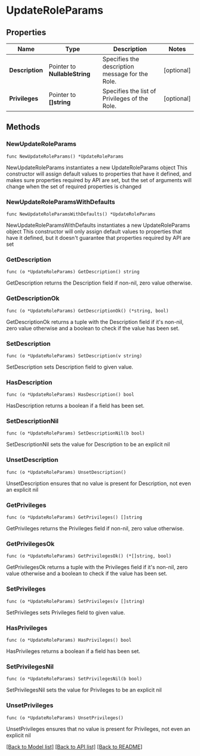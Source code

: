 # UpdateRoleParams

## Properties

Name | Type | Description | Notes
------------ | ------------- | ------------- | -------------
**Description** | Pointer to **NullableString** | Specifies the description message for the Role. | [optional] 
**Privileges** | Pointer to **[]string** | Specifies the list of Privileges of the Role. | [optional] 

## Methods

### NewUpdateRoleParams

`func NewUpdateRoleParams() *UpdateRoleParams`

NewUpdateRoleParams instantiates a new UpdateRoleParams object
This constructor will assign default values to properties that have it defined,
and makes sure properties required by API are set, but the set of arguments
will change when the set of required properties is changed

### NewUpdateRoleParamsWithDefaults

`func NewUpdateRoleParamsWithDefaults() *UpdateRoleParams`

NewUpdateRoleParamsWithDefaults instantiates a new UpdateRoleParams object
This constructor will only assign default values to properties that have it defined,
but it doesn't guarantee that properties required by API are set

### GetDescription

`func (o *UpdateRoleParams) GetDescription() string`

GetDescription returns the Description field if non-nil, zero value otherwise.

### GetDescriptionOk

`func (o *UpdateRoleParams) GetDescriptionOk() (*string, bool)`

GetDescriptionOk returns a tuple with the Description field if it's non-nil, zero value otherwise
and a boolean to check if the value has been set.

### SetDescription

`func (o *UpdateRoleParams) SetDescription(v string)`

SetDescription sets Description field to given value.

### HasDescription

`func (o *UpdateRoleParams) HasDescription() bool`

HasDescription returns a boolean if a field has been set.

### SetDescriptionNil

`func (o *UpdateRoleParams) SetDescriptionNil(b bool)`

 SetDescriptionNil sets the value for Description to be an explicit nil

### UnsetDescription
`func (o *UpdateRoleParams) UnsetDescription()`

UnsetDescription ensures that no value is present for Description, not even an explicit nil
### GetPrivileges

`func (o *UpdateRoleParams) GetPrivileges() []string`

GetPrivileges returns the Privileges field if non-nil, zero value otherwise.

### GetPrivilegesOk

`func (o *UpdateRoleParams) GetPrivilegesOk() (*[]string, bool)`

GetPrivilegesOk returns a tuple with the Privileges field if it's non-nil, zero value otherwise
and a boolean to check if the value has been set.

### SetPrivileges

`func (o *UpdateRoleParams) SetPrivileges(v []string)`

SetPrivileges sets Privileges field to given value.

### HasPrivileges

`func (o *UpdateRoleParams) HasPrivileges() bool`

HasPrivileges returns a boolean if a field has been set.

### SetPrivilegesNil

`func (o *UpdateRoleParams) SetPrivilegesNil(b bool)`

 SetPrivilegesNil sets the value for Privileges to be an explicit nil

### UnsetPrivileges
`func (o *UpdateRoleParams) UnsetPrivileges()`

UnsetPrivileges ensures that no value is present for Privileges, not even an explicit nil

[[Back to Model list]](../README.md#documentation-for-models) [[Back to API list]](../README.md#documentation-for-api-endpoints) [[Back to README]](../README.md)


